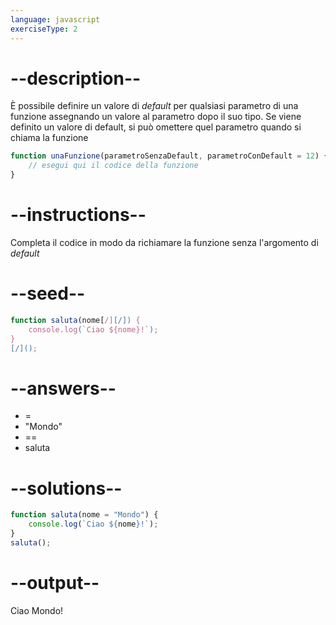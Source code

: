 ```yaml
---
language: javascript
exerciseType: 2
---
```


# --description--

È possibile definire un valore di _default_ per qualsiasi parametro di una funzione assegnando un valore al parametro dopo il suo tipo.
Se viene definito un valore di default, si può omettere quel parametro quando si chiama la funzione
```javascript
function unaFunzione(parametroSenzaDefault, parametroConDefault = 12) {
    // esegui qui il codice della funzione
}
```

# --instructions--

Completa il codice in modo da richiamare la funzione senza l'argomento di _default_

# --seed--

```javascript
function saluta(nome[/][/]) {
    console.log(`Ciao ${nome}!`);
}
[/]();
```

# --answers--

-  = 
- "Mondo"
-  == 
- saluta

# --solutions--

```javascript
function saluta(nome = "Mondo") {
    console.log(`Ciao ${nome}!`);
}
saluta();
```

# --output--

Ciao Mondo!
